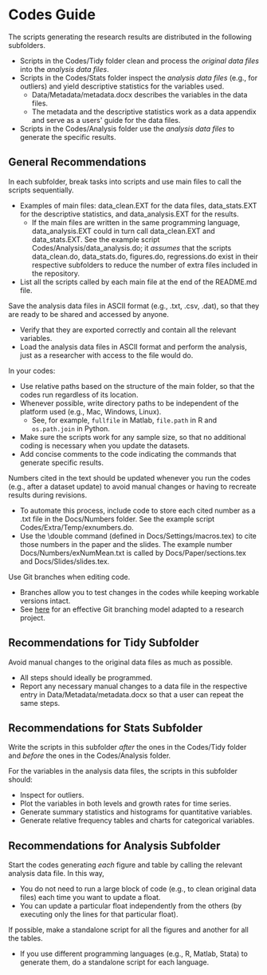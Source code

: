 # Codes Guide

The scripts generating the research results are distributed in the following subfolders.
- Scripts in the Codes/Tidy folder clean and process the *original data files* into the *analysis data files*.
- Scripts in the Codes/Stats folder inspect the *analysis data files* (e.g., for outliers) and yield descriptive statistics for the variables used.
	- Data/Metadata/metadata.docx describes the variables in the data files.
	- The metadata and the descriptive statistics work as a data appendix and serve as a users' guide for the data files.
- Scripts in the Codes/Analysis folder use the *analysis data files* to generate the specific results.


## General Recommendations
In each subfolder, break tasks into scripts and use main files to call the scripts sequentially.
- Examples of main files: data_clean.EXT for the data files, data_stats.EXT for the descriptive statistics, and data_analysis.EXT for the results.
	- If the main files are written in the same programming language, data_analysis.EXT could in turn call data_clean.EXT and data_stats.EXT. See the example script Codes/Analysis/data_analysis.do; it *assumes* that the scripts data_clean.do, data_stats.do, figures.do, regressions.do exist in their respective subfolders to reduce the number of extra files included in the repository.
- List all the scripts called by each main file at the end of the README.md file.

Save the analysis data files in ASCII format (e.g., .txt, .csv, .dat), so that they are ready to be shared and accessed by anyone.
- Verify that they are exported correctly and contain all the relevant variables.
- Load the analysis data files in ASCII format and perform the analysis, just as a researcher with access to the file would do.

In your codes:
- Use relative paths based on the structure of the main folder, so that the codes run regardless of its location.
- Whenever possible, write directory paths to be independent of the platform used (e.g., Mac, Windows, Linux).
	- See, for example, `fullfile` in Matlab, `file.path` in R and `os.path.join` in Python.
- Make sure the scripts work for any sample size, so that no additional coding is necessary when you update the datasets.
- Add concise comments to the code indicating the commands that generate specific results.

Numbers cited in the text should be updated whenever you run the codes (e.g., after a dataset update) to avoid manual changes or having to recreate results during revisions.
- To automate this process, include code to store each cited number as a .txt file in the Docs/Numbers folder. See the example script Codes/Extra/Temp/exnumbers.do.
- Use the \double command (defined in Docs/Settings/macros.tex) to cite those numbers in the paper and the slides. The example number Docs/Numbers/exNumMean.txt is called by Docs/Paper/sections.tex and Docs/Slides/slides.tex.

Use Git branches when editing code.
- Branches allow you to test changes in the codes while keeping workable versions intact.
- See [here](https://github.com/pavelsolis/Git-GitHub-Primer#a-branching-model-for-research-) for an effective Git branching model adapted to a research project.


## Recommendations for Tidy Subfolder
Avoid manual changes to the original data files as much as possible.
- All steps should ideally be programmed.
- Report any necessary manual changes to a data file in the respective entry in Data/Metadata/metadata.docx so that a user can repeat the same steps.


## Recommendations for Stats Subfolder
Write the scripts in this subfolder *after* the ones in the Codes/Tidy folder and *before* the ones in the Codes/Analysis folder.

For the variables in the analysis data files, the scripts in this subfolder should:
- Inspect for outliers.
- Plot the variables in both levels and growth rates for time series.
- Generate summary statistics and histograms for quantitative variables.
- Generate relative frequency tables and charts for categorical variables.


## Recommendations for Analysis Subfolder
Start the codes generating *each* figure and table by calling the relevant analysis data file. In this way,
- You do not need to run a large block of code (e.g., to clean original data files) each time you want to update a float.
- You can update a particular float independently from the others (by executing only the lines for that particular float).

If possible, make a standalone script for all the figures and another for all the tables.
- If you use different programming languages (e.g., R, Matlab, Stata) to generate them, do a standalone script for each language.
